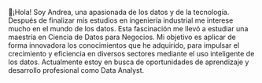 👋¡Hola! Soy Andrea, una apasionada de los datos y de la tecnología.
Después de finalizar mis estudios en ingeniería industrial me interese mucho en el mundo de los datos. ​Esta fascinación me llevó a estudiar una maestría en Ciencia de Datos para Negocios.
Mi objetivo es aplicar de forma innovadora los conocimientos que he adquirido, para impulsar el ​crecimiento y eficiencia en diversos sectores mediante el uso inteligente de los datos.
Actualmente estoy en busca de oportunidades de aprendizaje y desarrollo profesional como Data Analyst.
